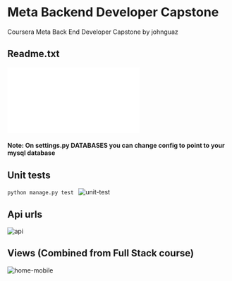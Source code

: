# Meta Backend Developer Capstone

Coursera Meta Back End Developer Capstone by johnguaz

## Readme.txt
![see here](Readme.txt)

#### Note: On settings.py DATABASES you can change config to point to your mysql database

## Unit tests
```python manage.py test ```
![unit-test](/doc/utest.png)

## Api urls
![api](/doc/apipath.png)


## Views (Combined from Full Stack course)
![home-mobile](/doc/home.png)
